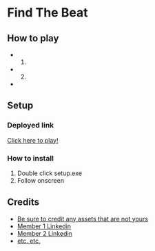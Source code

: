 # **Find The Beat**


## How to play

* 1.    
* 2.
* 

## Setup

### Deployed link

[Click here to play!]()

### How to install

1. Double click setup.exe
2. Follow onscreen 

## Credits

* [Be sure to credit any assets that are not yours](https://www.example.com)
* [Member 1 Linkedin](https://www.linkedin.com)
* [Member 2 Linkedin](https://www.linkedin.com)
* [etc. etc.](https://www.example.com)
